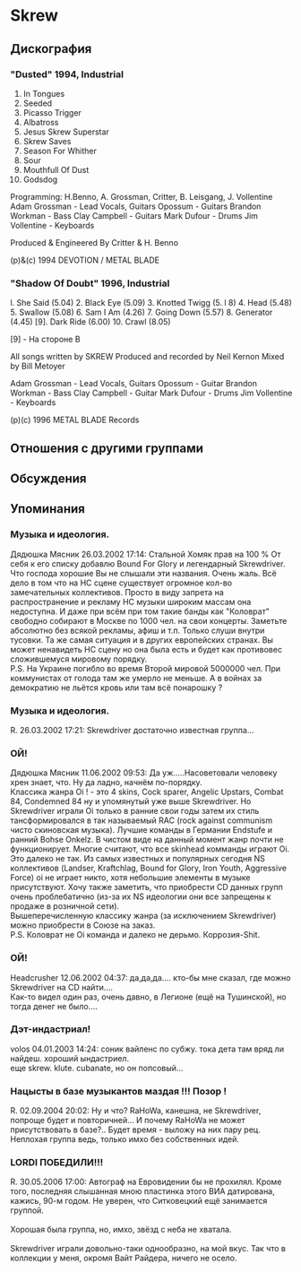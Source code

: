 # Skrew



## Дискография

### "Dusted" 1994, Industrial

1. In Tongues
2. Seeded
3. Picasso Trigger
4. Albatross
5. Jesus Skrew Superstar
6. Skrew Saves
7. Season For Whither
8. Sour
9. Mouthfull Of Dust
10. Godsdog

Programming: H.Benno, A. Grossman, Critter, B. Leisgang, J. Vollentine
 Adam Grossman - Lead Vocals, Guitars
 Opossum - Guitars
 Brandon Workman - Bass
 Clay Campbell - Guitars
 Mark Dufour - Drums
 Jim Vollentine - Keyboards

Produced & Engineered By Critter & H. Benno

(p)&(c) 1994 DEVOTION / METAL BLADE


### "Shadow Of Doubt" 1996, Industrial

l. She Said (5.04)
2. Black Eye (5.09)
3. Knotted Twigg (5. l 8)
4. Head (5.48)
5. Swallow (5.08)
6. Sam I Am (4.26)
7. Going Down (5.57)
8. Generator (4.45)
[9]. Dark Ride (6.00)
10. Crawl (8.05)

[9] -  Ha cтoрoнe B

All  songs written by SKREW
Produced and recorded by Neil Kernon
Mixed by Bill Metoyer

Adam Grossman - Lead Vocals, Guitars
Opossum - Guitar
Brandon Workman - Bass
Clay Campbell - Guitar
Mark Dufour - Drums
Jim Vollentine - Keyboards

(p)(c) 1996 METAL BLADE Records


## Отношения с другими группами


## Обсуждения


## Упоминания

### Музыка и идеология.

Дядюшка Мясник 26.03.2002 17:14:
Стальной Хомяк прав на 100 % От себя к его списку добавлю Bound For Glory и легендарный Skrewdriver. Что господа хорошие Вы не слышали эти названия. Очень жаль. Всё дело в том что на НС сцене существует огромное кол-во замечательных коллективов. Просто в виду запрета на распространение и рекламу НС музыки широким массам она недоступна. И даже при всём при том такие банды как "Коловрат" свободно собирают в Москве по 1000 чел. на свои концерты. Заметьте абсолютно без всякой рекламы, афиш и т.п. Только слуши внутри тусовки. Та же самая ситуация и в других европейских странах. Вы может ненавидеть НС сцену но она была есть и будет как противовес сложившемуся мировому порядку. <BR>P.S. На Украине погибло во время Второй мировой 5000000 чел. При коммунистах от голода там же умерло не меньше. А в войнах за демократию не льётся кровь или там всё понарошку ?

### Музыка и идеология.

R. 26.03.2002 17:21:
Skrewdriver достаточно известная группа...

### ОЙ!

Дядюшка Мясник 11.06.2002 09:53:
Да уж.....Насоветовали человеку хрен знает, что. Ну да ладно, начнём по-порядку.<BR>Классика жанра Oi ! - это 4 skins, Cock sparer, Angelic Upstars, Combat 84, Condemned 84 ну и упомянутый уже выше Skrewdriver. Но Skrewdriver играли Oi только в ранние свои годы затем их стиль тансформировался в так называемый RAC (rock against communism чисто скиновская музыка). Лучшие команды в Германии Endstufe и ранний Bohse Onkelz. В чистом виде на данный момент жанр почти не функционирует. Многие считают, что все skinhead комманды играют Oi. Это далеко не так. Из самых известных и популярных сегодня NS коллективов (Landser, Kraftchlag, Bound for Glory, Iron Youth, Aggressive Force) oi не играет никто, хотя небольшие элементы в музыке присутствуют. Хочу также заметить, что приобрести CD данных групп очень проблебатично (из-за их NS идеологии они все запрещены к продаже в розничной сети). <BR>Вышеперечисленную классику жанра (за исключением Skrewdriver) можно приобрести в Союзе на заказ.<BR>P.S. Коловрат не Oi команда и далеко не дерьмо. Коррозия-Shit.

### ОЙ!

Headcrusher 12.06.2002 04:37:
да,да,да.... кто-бы мне сказал, где можно Skrewdriver на СD найти....<BR>Как-то видел один раз, очень давно, в Легионе (ещё на Тушинской), но тогда денег не было....

### Дэт-индастриал!

volos 04.01.2003 14:24:
соник вайленс по субжу. тока дета там вряд ли найдеш. хороший ындастриел.<BR>еще skrew. klute. cubanate, но он попсовый...

### Нацысты в базе музыкантов маздая !!! Позор !

R. 02.09.2004 20:02:
Ну и что? RaHoWa, канешна, не Skrewdriver, попроще будет и повторичней... И почему RaHoWa не может присутствовать в базе?.. Будет время - выложу на них пару рец. Неплохая группа ведь, только имхо без собственных идей.

### LORDI ПОБЕДИЛИ!!!

R. 30.05.2006 17:00:
Автограф на Евровидении бы не прохилял. Кроме того, последняя слышанная мною пластинка этого ВИА датирована, кажись, 90-м годом. Не уверен, что Ситковецкий ещё занимается группой. <BR><BR>Хорошая была группа, но, имхо, звёзд с неба не хватала. <BR><BR>Skrewdriver играли довольно-таки однообразно, на мой вкус. Так что в коллекции у меня, окромя Вайт Райдера, ничего не осело. 


